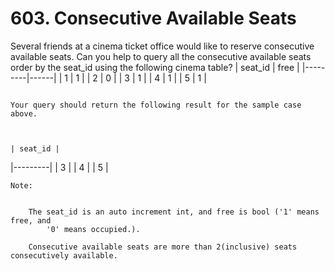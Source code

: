 # 603. Consecutive Available Seats

Several friends at a cinema ticket office would like to reserve consecutive available
    seats.
    Can you help to query all the consecutive available seats order by the seat_id using the
    following cinema table?
    | seat_id | free |
|---------|------|
| 1       | 1    |
| 2       | 0    |
| 3       | 1    |
| 4       | 1    |
| 5       | 1    |

     
    Your query should return the following result for the sample case above.

     

    | seat_id |
|---------|
| 3       |
| 4       |
| 5       |

    Note:

    
        The seat_id is an auto increment int, and free is bool ('1' means free, and
            '0' means occupied.).
        
        Consecutive available seats are more than 2(inclusive) seats consecutively available.